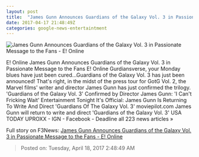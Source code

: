 ```yaml
---
layout: post
title:  "James Gunn Announces Guardians of the Galaxy Vol. 3 in Passionate Message to the Fans - E! Online"
date: 2017-04-17 21:48:49Z
categories: google-news-entertaintment
---
```


![James Gunn Announces Guardians of the Galaxy Vol. 3 in Passionate Message to the Fans - E! Online](http://akns-images.eonline.com/eol_images/Entire_Site/2017128/rs_600x600-170228211329-600.Guardians-of-the-Galaxy-Vol-2-poster.22817.gif?downsize=450:*&crop=450:350;left,top)

E! Online James Gunn Announces Guardians of the Galaxy Vol. 3 in Passionate Message to the Fans E! Online Gurdiansverse, your Monday blues have just been cured...Guardians of the Galaxy Vol. 3 has just been announced! That's right, in the midst of the press tour for GotG Vol. 2, the Marvel films' writer and director James Gunn has just confirmed the trilogy. 'Guardians of the Galaxy Vol. 3' Confirmed by Director James Gunn: 'I Can't Fricking Wait' Entertainment Tonight It's Official: James Gunn Is Returning To Write And Direct 'Guardians Of The Galaxy Vol. 3' moviepilot.com James Gunn will return to write and direct 'Guardians of the Galaxy Vol. 3' USA TODAY UPROXX - IGN - Facebook - Deadline all 223 news articles »


Full story on F3News: [James Gunn Announces Guardians of the Galaxy Vol. 3 in Passionate Message to the Fans - E! Online](http://www.f3nws.com/n/DgYYrD)

> Posted on: Tuesday, April 18, 2017 2:48:49 AM
